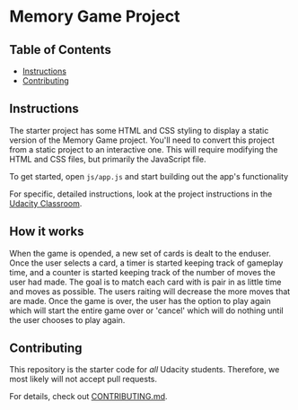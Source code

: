 # Memory Game Project

## Table of Contents

* [Instructions](#instructions)
* [Contributing](#contributing)

## Instructions

The starter project has some HTML and CSS styling to display a static version of the Memory Game project. You'll need to convert this project from a static project to an interactive one. This will require modifying the HTML and CSS files, but primarily the JavaScript file.

To get started, open `js/app.js` and start building out the app's functionality

For specific, detailed instructions, look at the project instructions in the [Udacity Classroom](https://classroom.udacity.com/me).

## How it works

When the game is opended, a new set of cards is dealt to the enduser. Once the user selects a card, a timer is started keeping track of gameplay time, and a counter is started keeping track of the number of moves the user had made. The goal is to match each card with is pair in as little time and moves as possible. The users raiting will decrease the more moves that are made. Once the game is over, the user has the option to play again which will start the entire game over or 'cancel' which will do nothing until the user chooses to play again.

## Contributing

This repository is the starter code for _all_ Udacity students. Therefore, we most likely will not accept pull requests.

For details, check out [CONTRIBUTING.md](CONTRIBUTING.md).
